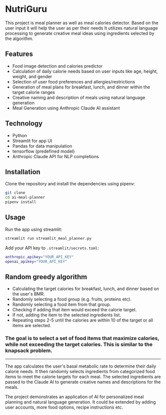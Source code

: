 # NutriGuru
This project is meal planner as well as meal calories detector. Based on the user input it will help the user as per their needs
It utilizes natural language processing to generate creative meal ideas using ingredients selected by the
algorithm.

## Features
- Food image detection and calories predictor
- Calculation of daily calorie needs based on user inputs like age, height, weight, and gender
- Selection of user food preferences and allergies/restrictions
- Generation of meal plans for breakfast, lunch, and dinner within the target calorie ranges
- Creative naming and description of meals using natural language generation
- Meal Generation using Anthropic Claude AI assistant

## Technology

- Python
- Streamlit for app UI
- Pandas for data manipulation
- tensorflow (predefined model)
- Anthropic Claude API for NLP completions

## Installation

Clone the repository and install the dependencies using pipenv:

```bash
git clone
cd ai-meal-planner
pipenv install
```

## Usage

Run the app using streamlit:

```bash
streamlit run streamlit_meal_planner.py
```

Add your API key to `.streamlit/secrets.toml`:

```bash
anthropic_apikey="YOUR_API_KEY"
openai_apikey="YOUR_API_KEY"
```


## Random greedy algorithm 

- Calculating the target calories for breakfast, lunch, and dinner based on the user's BMR.
- Randomly selecting a food group (e.g. fruits, proteins etc).
- Randomly selecting a food item from that group.
- Checking if adding that item would exceed the calorie target.
- If not, adding the item to the selected ingredients list.
- Repeating steps 2-5 until the calories are within 10 of the target or all items are selected.

### The goal is to select a set of food items that maximize calories, while not exceeding the target calories. This is similar to the knapsack problem.


---

The app calculates the user's basal metabolic rate to determine their daily calorie needs. It then randomly selects
ingredients from categorized food items to meet the calorie targets for each meal. The selected ingredients are passed
to the Claude AI to generate creative names and descriptions for the meals.

The project demonstrates an application of AI for personalized meal planning and natural language generation. It could
be extended by adding user accounts, more food options, recipe instructions etc.
